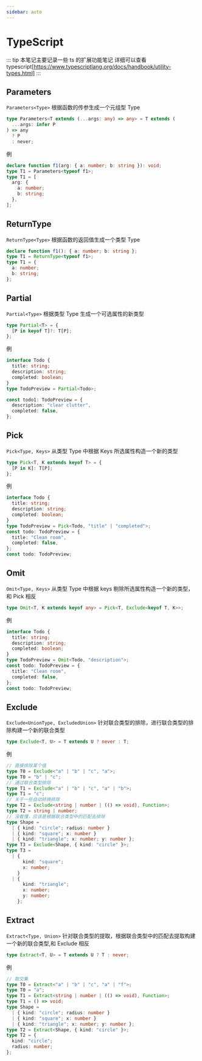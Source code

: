 ```yaml
---
sidebar: auto
---
```


# TypeScript

::: tip
本笔记主要记录一些 ts 的扩展功能笔记
详细可以查看 typescript[https://www.typescriptlang.org/docs/handbook/utility-types.html]
:::

## Parameters

`Parameters<Type>`
根据函数的传参生成一个元组型 Type

```ts
type Parameters<T extends (...args: any) => any> = T extends (
  ...args: infer P
) => any
  ? P
  : never;
```

例

```ts
declare function f1(arg: { a: number; b: string }): void;
type T1 = Parameters<typeof f1>;
type T1 = [
  arg: {
    a: number;
    b: string;
  },
];
```

## ReturnType

`ReturnType<Type>`
根据函数的返回值生成一个类型 Type

```ts
declare function f1(): { a: number; b: string };
type T1 = ReturnType<typeof f1>;
type T1 = {
  a: number;
  b: string;
};
```

## Partial

`Partial<Type>`
根据类型 Type 生成一个可选属性的新类型

```ts
type Partial<T> = {
  [P in keyof T]?: T[P];
};
```

例

```ts
interface Todo {
  title: string;
  description: string;
  completed: boolean;
}
type TodoPreview = Partial<Todo>;

const todo1: TodoPreview = {
  description: "clear clutter",
  completed: false,
};
```

## Pick

`Pick<Type, Keys>`
从类型 Type 中根据 Keys 所选属性构造一个新的类型

```ts
type Pick<T, K extends keyof T> = {
  [P in K]: T[P];
};
```

例

```ts
interface Todo {
  title: string;
  description: string;
  completed: boolean;
}
type TodoPreview = Pick<Todo, "title" | "completed">;
const todo: TodoPreview = {
  title: "Clean room",
  completed: false,
};
const todo: TodoPreview;
```

## Omit

`Omit<Type, Keys>`
从类型 Type 中根据 keys 剔除所选属性构造一个新的类型，和 Pick 相反

```ts
type Omit<T, K extends keyof any> = Pick<T, Exclude<keyof T, K>>;
```

例

```ts
interface Todo {
  title: string;
  description: string;
  completed: boolean;
}
type TodoPreview = Omit<Todo, "description">;
const todo: TodoPreview = {
  title: "Clean room",
  completed: false,
};
const todo: TodoPreview;
```

## Exclude

`Exclude<UnionType, ExcludedUnion>`
针对联合类型的排除，进行联合类型的排除构建一个新的联合类型

```ts
type Exclude<T, U> = T extends U ? never : T;
```

例

```ts
// 直接排除某个值
type T0 = Exclude<"a" | "b" | "c", "a">;
type T0 = "b" | "c";
// 通过联合类型排除
type T1 = Exclude<"a" | "b" | "c", "a" | "b">;
type T1 = "c";
// 关于一些自动转换排除
type T2 = Exclude<string | number | (() => void), Function>;
type T2 = string | number;
// 没看懂，应该是根据联合类型中的匹配去排除
type Shape =
  | { kind: "circle"; radius: number }
  | { kind: "square"; x: number }
  | { kind: "triangle"; x: number; y: number };
type T3 = Exclude<Shape, { kind: "circle" }>;
type T3 =
  | {
      kind: "square";
      x: number;
    }
  | {
      kind: "triangle";
      x: number;
      y: number;
    };
```

## Extract

`Extract<Type, Union>`
针对联合类型的提取，根据联合类型中的匹配去提取构建一个新的联合类型,和 Exclude 相反

```ts
type Extract<T, U> = T extends U ? T : never;
```

例

```ts
// 取交集
type T0 = Extract<"a" | "b" | "c", "a" | "f">;
type T0 = "a";
type T1 = Extract<string | number | (() => void), Function>;
type T1 = () => void;
type Shape =
  | { kind: "circle"; radius: number }
  | { kind: "square"; x: number }
  | { kind: "triangle"; x: number; y: number };
type T2 = Extract<Shape, { kind: "circle" }>;
type T2 = {
  kind: "circle";
  radius: number;
};
```
